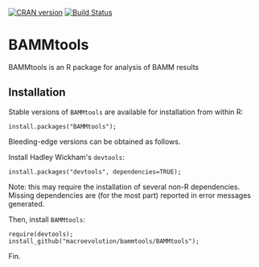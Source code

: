 [![CRAN version](http://www.r-pkg.org/badges/version/rangeBuilder)](http://cran.rstudio.com/web/packages/BAMMtools/index.html)
[![Build Status](https://travis-ci.org/drabosky/rangeBuilder.svg?branch=master)](https://travis-ci.org/drabosky/bammtools)

BAMMtools
=========

BAMMtools is an R package for analysis of BAMM results

Installation
---------------
Stable versions of ```BAMMtools``` are available for installation from within R:

	install.packages("BAMMtools");

Bleeding-edge versions can be obtained as follows.

Install Hadley Wickham's ```devtools```:

	install.packages("devtools", dependencies=TRUE);

Note: this may require the installation of several non-R dependencies. Missing dependencies are (for the most part) reported in error messages generated.


Then, install ```BAMMtools```:

	require(devtools);
	install_github("macroevolution/bammtools/BAMMtools");

Fin.
